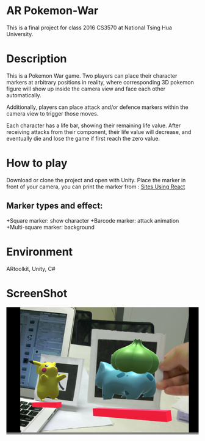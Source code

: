 # AR Pokemon-War

  This is a final project for class 2016 CS3570 at National Tsing Hua University.

# Description
  
  This is a Pokemon War game. Two players can place their character markers at arbitrary positions in reality, where corresponding 3D pokemon figure will show up inside the camera view and face each other automatically.
  
  Additionally, players can place attack and/or defence markers within the camera view to trigger those moves.

  Each character has a life bar, showing their remaining life value. After receiving attacks from their component, their life value will decrease, and eventually die and lose the game if first reach the zero value.

# How to play

  Download or clone the project and open with Unity.
  Place the marker in front of your camera, you can print the marker from : [Sites Using React](https://github.com/jean4599/AR-pokemon-war/tree/master/Assets/Marker)
  
  
  ##  Marker types and effect:
  +Square marker: show character
  +Barcode marker: attack animation
  +Multi-square marker: background

# Environment

  ARtoolkit, Unity, C#
  
# ScreenShot

![alt tag](https://github.com/jean4599/AR-pokemon-war/blob/master/ScreenShot/screenshot.png)
